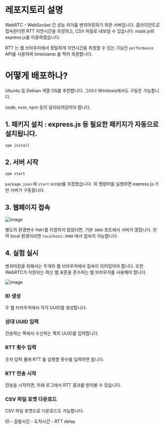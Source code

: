 # 레포지토리 설명
WebRTC - WebSocket 간 성능 차이를 벤치마킹하기 위한 서버입니다. 
클라이언트로 접속한다면 RTT 지연시간을 측정하고, CSV 파일로 내보낼 수 있습니다. 
node.js와 express.js를 이용하였습니다.

RTT 는 웹 브라우저에서 정밀하게 지연시간을 측정할 수 있는 기능인 `performance` API를 사용하여 timestamp 를 찍어 측정합니다.

# 어떻게 배포하나?
Ubuntu 등 Debian 계열 OS를 추천합니다. 그러나 Windows에서도 구동은 가능합니다.

node, nvm, npm 등이 설치되어있어야 합니다.

## 1. 패키지 설치 : express.js 등 필요한 패키지가 자동으로 설치됩니다.
```bash
npm install
```

## 2. 서버 시작
```bash
npm start
```
`package.json` 에 `start` script를 지정했습니다. 위 명령어를 실행하면 express.js 기반 서버가 구동됩니다.

## 3. 웹페이지 접속
![image](https://github.com/user-attachments/assets/8bf603ff-baa6-4606-9227-6b5371c36e11)

별도의 환경변수 `PORT`를 지정하지 않았다면, 기본 `3000` 포트에서 서버가 열립니다. 만약 local 환경이라면 `localhost:3000` 에서 접속이 가능합니다. 

## 4. 실험 실시
벤치마킹을 위해서는 두개의 웹 브라우저에서 접속이 되어있어야 합니다. 또한 WebRTC가 지원되는 최신 웹 표준을 준수하는 웹 브라우저를 사용해야 합니다.

![image](https://github.com/user-attachments/assets/8bf603ff-baa6-4606-9227-6b5371c36e11)


### ID 생성
두 웹 브라우저에서 각각 UUID를 생성합니다. 

### 상대 UUID 입력
전송하는 쪽에서 수신하는 쪽의 UUID를 입력합니다.

### RTT 횟수 입력
숫자 입력 폼에 RTT 를 실행할 횟수를 입력하면 됩니다. 

### RTT 전송 시작
전송을 시작하면, 아래 로그에서 RTT 결과를 받아볼 수 있습니다.

### CSV 파일 포맷 다운로드
CSV 파일 포맷으로 다운로드도 가능합니다.

ID - 출발시간 - 도착시간 - RTT delay

